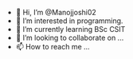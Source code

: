 - 👋 Hi, I’m @Manojjoshi02
- 👀 I’m interested in programming. 
- 🌱 I’m currently learning BSc CSIT
- 💞️ I’m looking to collaborate on ...
- 📫 How to reach me ...

<!---
Manojjoshi02/Manojjoshi02 is a ✨ special ✨ repository because its `README.md` (this file) appears on your GitHub profile.
You can click the Preview link to take a look at your changes.
--->

